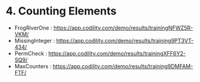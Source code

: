 # 4. Counting Elements
- FrogRiverOne : https://app.codility.com/demo/results/trainingNFWZ5R-VKM/
- MissingInteger : https://app.codility.com/demo/results/training9PT3VT-434/
- PermCheck : https://app.codility.com/demo/results/trainingXFF6Y2-SQ9/
- MaxCounters : https://app.codility.com/demo/results/training9DMFAM-FTF/
